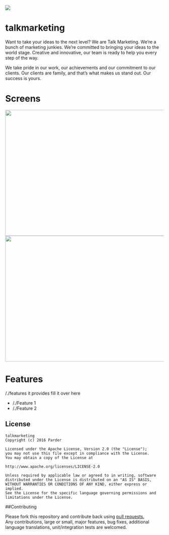 <img src="https://s3.amazonaws.com/talk-public/logo.png" >

# talkmarketing 

Want to take your ideas to the next level? We are Talk Marketing. We’re a bunch of marketing junkies. We’re committed to bringing your ideas to the world stage. Creative and innovative, our team is ready to help you every step of the way.

We take pride in our work, our achievements and our commitment to our clients. Our clients are family, and that’s what makes us stand out. Our success is yours.
 
# Screens
<img src="Your ScreenShot1 URL" align="right" height="400" width="600" >
<img src="Your ScreenShot2 URL"  height="400" width="600" >

# Features 
/./features it provides fill it over here

<ul>
<li>/./Feature 1</li>
<li>/./Feature 2</li>
</ul>


## License

```
talkmarketing
Copyright (c) 2016 Parder

Licensed under the Apache License, Version 2.0 (the "License");
you may not use this file except in compliance with the License.
You may obtain a copy of the License at

http://www.apache.org/licenses/LICENSE-2.0

Unless required by applicable law or agreed to in writing, software
distributed under the License is distributed on an "AS IS" BASIS,
WITHOUT WARRANTIES OR CONDITIONS OF ANY KIND, either express or implied.
See the License for the specific language governing permissions and
limitations under the License.
```
##Contributing

Please fork this repository and contribute back using <a href="https://github.com/Klatalk/talkmarketing/pulls">pull requests.</a><br>
Any contributions, large or small, major features, bug fixes, additional language translations, unit/integration tests are welcomed.
